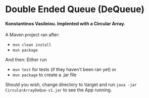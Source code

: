 # Double Ended Queue (DeQueue)
#### Konstantinos Vasileiou. Implented with a Circular Array.

A Maven project ran after:
* `mvn clean install`
* `mvn package`

And then:
Either run
* `mvn test` for tests (if they haven't been ran yet) or
* `mvn package` to create a .jar file

Should you wish, change directory to \target and run `java -jar CircularArrayDeQue-v1.jar` to see the App running.
